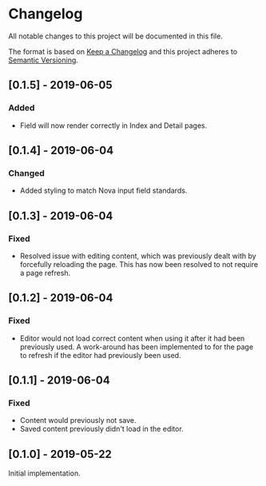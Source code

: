 # Changelog
All notable changes to this project will be documented in this file.

The format is based on [Keep a Changelog](http://keepachangelog.com/en/1.0.0/)
and this project adheres to [Semantic Versioning](http://semver.org/spec/v2.0.0.html).

## [0.1.5] - 2019-06-05
### Added
- Field will now render correctly in Index and Detail pages.

## [0.1.4] - 2019-06-04
### Changed
- Added styling to match Nova input field standards.

## [0.1.3] - 2019-06-04
### Fixed
- Resolved issue with editing content, which was previously dealt with by
  forcefully reloading the page. This has now been resolved to not require a
  page refresh.

## [0.1.2] - 2019-06-04
### Fixed
- Editor would not load correct content when using it after it had been
  previously used. A work-around has been implemented to for the page to refresh
  if the editor had previously been used.

## [0.1.1] - 2019-06-04
### Fixed
- Content would previously not save.
- Saved content previously didn't load in the editor.

## [0.1.0] - 2019-05-22
Initial implementation.

